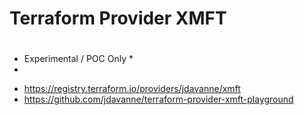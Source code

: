 # Terraform Provider XMFT
#

* Experimental / POC Only *
* 
- https://registry.terraform.io/providers/jdavanne/xmft
- https://github.com/jdavanne/terraform-provider-xmft-playground

